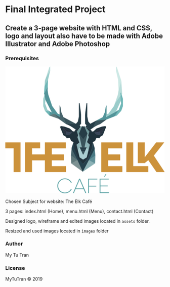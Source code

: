 #  Final Integrated Project

## Create a 3-page website with HTML and CSS, logo and layout also have to be made with Adobe Illustrator and Adobe Photoshop

### Prerequisites

![The Elk Café](images/Logo_Main.svg "The Elk Café Logo")

Chosen Subject for website: The Elk Café

3 pages: index.html (Home), menu.html (Menu), contact.html (Contact)

Designed logo, wireframe and edited images located in `assets` folder.

Resized and used images located in `images` folder

### Author
My Tu Tran

### License

MyTuTran © 2019